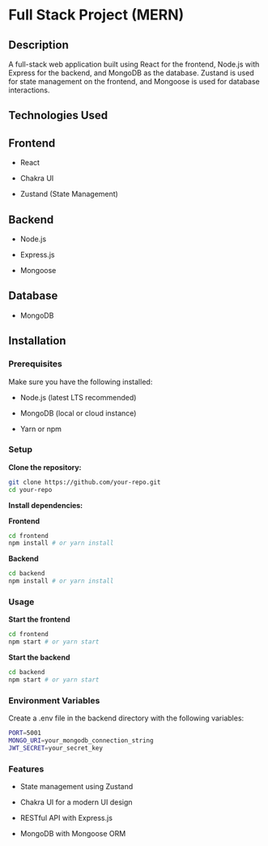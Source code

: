 # Full Stack Project (MERN)

## Description

A full-stack web application built using React for the frontend, Node.js with Express for the backend, and MongoDB as the database. Zustand is used for state management on the frontend, and Mongoose is used for database interactions.

## Technologies Used

## Frontend

- React

- Chakra UI

- Zustand (State Management)

## Backend

- Node.js

- Express.js

- Mongoose

## Database

- MongoDB

## Installation

### Prerequisites

Make sure you have the following installed:

- Node.js (latest LTS recommended)

- MongoDB (local or cloud instance)

- Yarn or npm

### Setup

**Clone the repository:**

```sh
git clone https://github.com/your-repo.git
cd your-repo
```

**Install dependencies:**

**Frontend**

```sh
cd frontend
npm install # or yarn install
```

**Backend**

```sh
cd backend
npm install # or yarn install
```

### Usage

**Start the frontend**

```sh
cd frontend
npm start # or yarn start
```

**Start the backend**

```sh
cd backend
npm start # or yarn start
```

### Environment Variables

Create a .env file in the backend directory with the following variables:

```sh
PORT=5001
MONGO_URI=your_mongodb_connection_string
JWT_SECRET=your_secret_key
```

### Features

- State management using Zustand

- Chakra UI for a modern UI design

- RESTful API with Express.js

- MongoDB with Mongoose ORM
